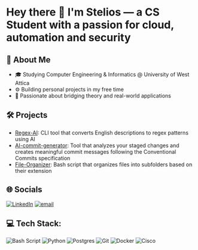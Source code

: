 # Hey there 👋 I'm Stelios — a CS Student with a passion for cloud, automation and security

## 💫 About Me
- 🎓 Studying Computer Engineering & Informatics @ University of West Attica
- ⚙️ Building personal projects in my free time
- 🧠 Passionate about bridging theory and real-world applications

## 🛠 Projects
- [Regex-AI](https://github.com/SteliosSpanos/regex-ai):  CLI tool that converts English descriptions to regex patterns using AI
- [AI-commit-generator](https://github.com/SteliosSpanos/ai-commit-generator):  Tool that analyzes your staged changes and creates meaningful commit messages following the Conventional Commits specification
- [File-Organizer](https://github.com/SteliosSpanos/file-organizer): Bash script that organizes files into subfolders based on their extension


## 🌐 Socials
[![LinkedIn](https://img.shields.io/badge/LinkedIn-%230077B5.svg?logo=linkedin&logoColor=white)](https://linkedin.com/in/stylianos-spanos) [![email](https://img.shields.io/badge/Email-D14836?logo=gmail&logoColor=white)](mailto:stylspan19@gmail.com) 


## 💻 Tech Stack:
![Bash Script](https://img.shields.io/badge/bash_script-%23121011.svg?style=for-the-badge&logo=gnu-bash&logoColor=white) ![Python](https://img.shields.io/badge/python-3670A0?style=for-the-badge&logo=python&logoColor=ffdd54) ![Postgres](https://img.shields.io/badge/postgres-%23316192.svg?style=for-the-badge&logo=postgresql&logoColor=white) ![Git](https://img.shields.io/badge/git-%23F05033.svg?style=for-the-badge&logo=git&logoColor=white) ![Docker](https://img.shields.io/badge/docker-%230db7ed.svg?style=for-the-badge&logo=docker&logoColor=white) ![Cisco](https://img.shields.io/badge/cisco-%23049fd9.svg?style=for-the-badge&logo=cisco&logoColor=black)
